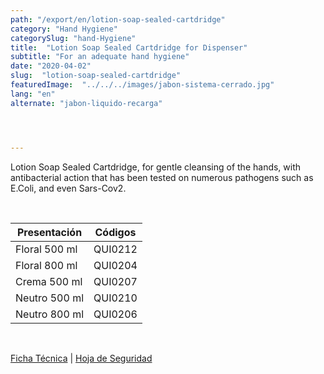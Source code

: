 ```yaml
---
path: "/export/en/lotion-soap-sealed-cartdridge"
category: "Hand Hygiene"
categorySlug: "hand-Hygiene"
title:  "Lotion Soap Sealed Cartdridge for Dispenser"
subtitle: "For an adequate hand hygiene"
date: "2020-04-02"
slug:  "lotion-soap-sealed-cartdridge"
featuredImage:  "../../../images/jabon-sistema-cerrado.jpg"
lang: "en"
alternate: "jabon-liquido-recarga"




---
```

Lotion Soap Sealed Cartdridge, for gentle cleansing of the hands, with antibacterial action that has been tested on numerous pathogens such as E.Coli, and even Sars-Cov2.

<br>
<table class="min-w-full md:min-w-0 divide-y-0 divide-gray-200">
          <thead class=" bg-white">
            <tr>
              <th scope="col" class="px-6 text-center text-xs font-medium text-primary-lighter uppercase tracking-wider">
                Presentación
              </th>
              <th scope="col" class="px-6 py-3 text-center text-xs font-medium text-primary-lighter uppercase tracking-wider">
                Códigos
              </th>
            </tr>
          </thead>
          <tbody>
            <tr class="bg-gray-400">
              <td class="px-6 py-4 whitespace-nowrap text-sm text-gray-700 text-center">
              Floral 500 ml
              </td>
              <td class="px-6 py-4 whitespace-nowrap text-sm text-gray-700 text-center">
              QUI0212
              </td>
            </tr>
            <tr class="bg-gray-200">
              <td class="px-6 py-4 whitespace-nowrap text-sm text-gray-700 text-center">
              Floral 800 ml
              </td>
              <td class="px-6 py-4 whitespace-nowrap text-sm text-gray-700 text-center">
              QUI0204
              </td>
            </tr>
            <tr class="bg-gray-400">
              <td class="px-6 py-4 whitespace-nowrap text-sm text-gray-700 text-center">
              Crema 500 ml
              </td>
              <td class="px-6 py-4 whitespace-nowrap text-sm text-gray-700 text-center">
              QUI0207
              </td>
            </tr>
            <tr class="bg-gray-200">
              <td class="px-6 py-4 whitespace-nowrap text-sm text-gray-700 text-center">
              Neutro 500 ml
              </td>
              <td class="px-6 py-4 whitespace-nowrap text-sm text-gray-700 text-center">
              QUI0210
              </td>
            </tr>
            <tr class="bg-gray-400">
              <td class="px-6 py-4 whitespace-nowrap text-sm text-gray-700 text-center">
              Neutro 800 ml
              </td>
              <td class="px-6 py-4 whitespace-nowrap text-sm text-gray-700 text-center">
              QUI0206
              </td>
            </tr>
          </tbody>
        </table>
        <br>

 <a href="../../../files/FT-jabon-liquido-antibacterial.pdf" target="_blank" rel="noopener">Ficha Técnica</a> |
 <a href="../../../files/MSDS-jabon-liquido-antibacterial.pdf" target="_blank" rel="noopener">Hoja de Seguridad</a>
